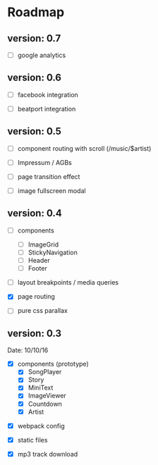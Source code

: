 # Roadmap

## version: 0.7
- [ ] google analytics


## version: 0.6
- [ ] facebook integration
- [ ] beatport integration


## version: 0.5
- [ ] component routing with scroll (/music/$artist)
- [ ] Impressum / AGBs
- [ ] page transition effect
- [ ] image fullscreen modal


## version: 0.4
- [ ] components
    - [ ] ImageGrid
    - [ ] StickyNavigation
    - [ ] Header
    - [ ] Footer
- [ ] layout breakpoints / media queries
- [x] page routing
- [ ] pure css parallax



## version: 0.3
Date: 10/10/16

- [x] components (prototype)
    - [x] SongPlayer
    - [x] Story
    - [x] MiniText
    - [x] ImageViewer
    - [x] Countdown
    - [x] Artist
* [x] webpack config
* [x] static files
* [x] mp3 track download

